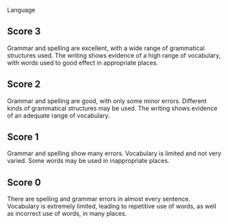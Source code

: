 Language

## **Score 3**
Grammar and spelling are excellent, with a wide range of grammatical structures used. The writing shows evidence of a high range of vocabulary, with words used to good effect in appropriate places.

## **Score 2**
Grammar and spelling are good, with only some minor errors. Different kinds of grammatical structures may be used. The writing shows evidence of an adequate range of vocabulary.

## **Score 1**
Grammar and spelling show many errors. Vocabulary is limited and not very varied. Some words may be used in inappropriate places.

## **Score 0**
There are spelling and grammar errors in almost every sentence. Vocabulary is extremely limited, leading to repetitive use of words, as well as incorrect use of words, in many places.
